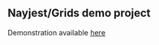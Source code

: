 ## Nayjest/Grids demo project


Demonstration available [here](http://grids-demo.herokuapp.com/demo/example4)
